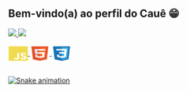 ## Bem-vindo(a) ao perfil do Cauê 😁

 <div>
   <a href="https://github.com/caue-flacerda">
   <img height="180em" src="https://github-readme-stats.vercel.app/api?username=caue-flacerda
&show_icons=true&theme=tokyonight&include_all_commits=true&count_private=true"/>
   <img height="180em" src="https://github-readme-stats.vercel.app/api/top-langs/?username=caue-flacerda
&layout=compact&langs_count=6&theme=tokyonight"/>

</div>
<div style="display: inline_block"><br>
  <img align="center" alt="Js" height="30" width="40" src="https://raw.githubusercontent.com/devicons/devicon/master/icons/javascript/javascript-plain.svg">
  <img align="center" alt="HTML" height="30" width="40" src="https://raw.githubusercontent.com/devicons/devicon/master/icons/html5/html5-original.svg">
  <img align="center" alt="CSS" height="30" width="40" src="https://raw.githubusercontent.com/devicons/devicon/master/icons/css3/css3-original.svg">
</div>
 
 <br>
 
  
 
<div> 
  
 
  ![Snake animation](https://github.com/caue-flacerda/caue-flacerda/blob/output/github-contribution-grid-snake.svg)

</div>
